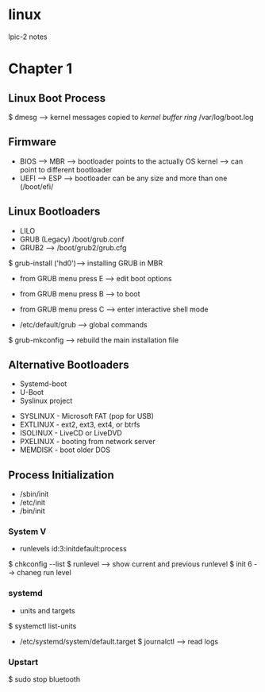 # linux
lpic-2 notes

# Chapter 1

## Linux Boot Process

$ dmesg --> kernel messages copied to *kernel buffer ring* /var/log/boot.log

## Firmware

- BIOS --> MBR --> bootloader points to the actually OS kernel --> can point to different bootloader
- UEFI --> ESP --> bootloader can be any size and more than one (/boot/efi/

## Linux Bootloaders

- LILO
- GRUB (Legacy) /boot/grub.conf
- GRUB2 --> /boot/grub2/grub.cfg

$ grub-install ('hd0')--> installing GRUB in MBR

- from GRUB menu press E --> edit boot options
- from GRUB menu press B --> to boot
- from GRUB menu press C --> enter interactive shell mode

- /etc/default/grub --> global commands

$ grub-mkconfig --> rebuild the main installation file

## Alternative Bootloaders

- Systemd-boot
- U-Boot
- Syslinux project
* SYSLINUX - Microsoft FAT (pop for USB)
* EXTLINUX - ext2, ext3, ext4, or btrfs
* ISOLINUX - LiveCD or LiveDVD
* PXELINUX - booting from network server
* MEMDISK - boot older DOS

## Process Initialization

- /sbin/init
- /etc/init
- /bin/init

### System V

- runlevels
id:3:initdefault:process

$ chkconfig --list
$ runlevel --> show current and previous runlevel
$ init 6 --> chaneg run level

### systemd

- units and targets

$ systemctl list-units

- /etc/systemd/system/default.target
$ journalctl --> read logs

### Upstart

 $ sudo stop bluetooth
